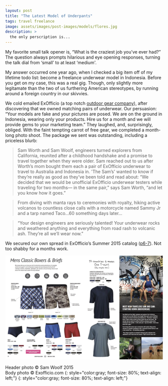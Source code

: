 ```yaml
---
layout: post
title: "The Latest Model of Underpants"
tags: travel freelance
image: assets/images/post-images/models/flores.jpg
description: >
  the only perscription is...
---
```

My favorite small talk opener is, “What is the craziest job you’ve ever had?” The question always prompts hilarious and eye opening responses, turning the talk dial from ‘small’ to at least ‘medium'.

My answer occurred one year ago, when I checked a big item off of my lifetime todo list: become a freelance underwear model in Indonesia. Before you get on my case, this was a real gig. Though, only slightly more legitamate than the two of us furthering American stereotypes, by running around a foreign country in our skivvies.

We cold emailed ExOfficio (a top notch <a href="http://www.exofficio.com/" target="_blank">outdoor gear company</a>), after discovering that we owned matching pairs of underwear. Our persuasion: “Your models are fake and your pictures are posed. We are on the ground in Indonesia, wearing only your products. Hire us for a month and we will provide gems to your marketing team.”
They laughed, and, surprisingly, obliged. With the faint tempting carrot of free gear, we completed a month-long photo shoot. The package we sent was outstanding, including a priceless blurb:

>Sam Worth and Sam Woolf, engineers turned explorers from California, reunited after a childhood handshake and a promise to travel together when they were older. Sam reached out to us after Worth’s mom bought them each a pair of ExOfficio underwear to travel to Australia and Indonesia in.
'The Sam’s' wanted to know if they’re really as good as they’ve been told and read about: “We decided that we would be unofficial ExOfficio underwear testers while traveling for two months— in the same pair,” says Sam Worth, “and let you know how it goes.”

>From diving with manta rays to ceremonies with royalty, hiking active volcanos to countless close calls with a motorcycle named Sammy Jr and a tarp named Taco...60 something days later...

>“Your design engineers are seriously talented! Your underwear rocks and weathered anything and everything from road rash to volcanic ash. They’re all we’ll wear now.”

We secured our own spread in ExOfficio’s Summer 2015 catalog (<a href="http://www.exofficio.com/catalog/summer-2015" target="_blank">p6-7</a>). Not too shabby for a months work.


![ourspread](/assets/images/post-images/models/underwear.jpg)

Header photo &copy; Sam Woolf 2015<br>
Body photo &copy; Exofficio.com 
{: style="color:gray; font-size: 80%; text-align: left;"}
{: style="color:gray; font-size: 80%; text-align: left;"}
